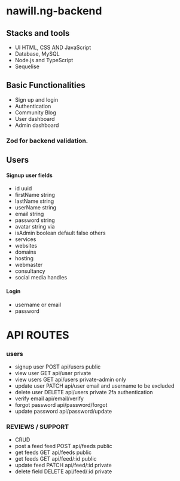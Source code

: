 # nawill.ng-backend

## Stacks and tools
- UI HTML, CSS AND JavaScript
- Database, MySQL
- Node.js and TypeScript
- Sequelise

## Basic Functionalities

- Sign up and login
- Authentication
- Community Blog
- User dashboard
- Admin dashboard

### Zod for backend validation.

## Users
#### Signup user fields
- id uuid
- firstName string
- lastName string
- userName string
- email string
- password string
- avatar string via 
- isAdmin boolean default false
others
- services
- websites
- domains
- hosting
- webmaster
- consultancy
- social media handles

#### Login 
- username or email
- password

# API ROUTES
### users
- signup user POST api/users public
- view user GET api/user private
- view users GET api/users private-admin only
- update user PATCH api/user email and username to be excluded
- delete user DELETE api/users private 2fa authentication
- verify email api/email/verify
- forgot password api/password/forgot
- update password api/password/update

### REVIEWS / SUPPORT
- CRUD 
- post a feed feed POST api/feeds public
- get feeds GET api/feeds public
- get feeds GET api/feed/:id public
- update feed PATCH api/feed/:id private
- delete field DELETE api/feed/:id private


